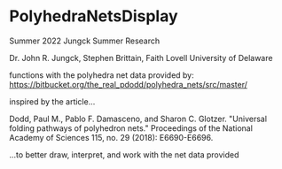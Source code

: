 # PolyhedraNetsDisplay
Summer 2022 Jungck Summer Research

Dr. John R. Jungck, Stephen Brittain, Faith Lovell
University of Delaware

functions with the polyhedra net data provided by: https://bitbucket.org/the_real_pdodd/polyhedra_nets/src/master/

inspired by the article...

Dodd, Paul M., Pablo F. Damasceno, and Sharon C. Glotzer. "Universal folding pathways of polyhedron nets."
Proceedings of the National Academy of Sciences 115, no. 29 (2018): E6690-E6696.

...to better draw, interpret, and work with the net data provided
